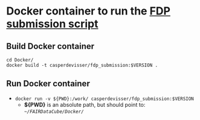 # Docker container to run the [FDP submission script](FAIRDataCube/CMBI_FDP_Covid_Scripts.ipynb)

## Build Docker container

```
cd Docker/
docker build -t casperdevisser/fdp_submission:$VERSION . 
```

## Run Docker container
- ```docker run -v ${PWD}:/work/ casperdevisser/fdp_submission:$VERSION```
    - **${PWD}** is an absolute path, but should point to: *`~/FAIRDataCube/Docker/`*
